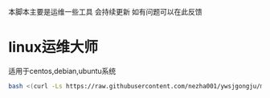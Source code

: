 本脚本主要是运维一些工具
会持续更新
如有问题可以在此反馈

# linux运维大师
 适用于centos,debian,ubuntu系统
```bash
bash <(curl -Ls https://raw.githubusercontent.com/nezha001/ywsjgongju/main/linuxtools.sh)
```
